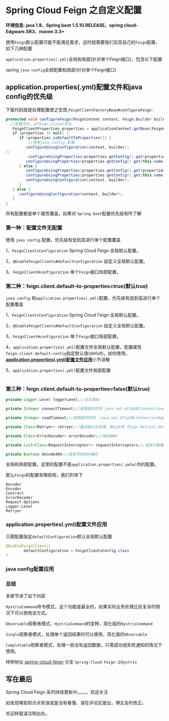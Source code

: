 

# Spring Cloud Feign 之自定义配置

**环境信息: java 1.8、Spring boot 1.5.10.RELEASE、spring cloud-Edgware.SR3、maven 3.3+**

使用`Feign`默认配置可能不能满足需求，这时就需要我们实现自己的`Feign`配置，如下几种配置

`application.properties(.yml)`全局和局部(针对单个Feign接口)，包含以下配置

spring `java config`全局配置和局部(针对单个Feign接口)

## application.properties(.yml)配置文件和java config的优先级

下面代码就是处理配置使之生效,`FeignClientFactoryBean#configureFeign` :

```java
protected void configureFeign(FeignContext context, Feign.Builder builder) {
  //配置文件，以feign.client开头
   FeignClientProperties properties = applicationContext.getBean(FeignClientProperties.class);
   if (properties != null) {
      if (properties.isDefaultToProperties()) {
          //使用java config 配置
         configureUsingConfiguration(context, builder);
//
          configureUsingProperties(properties.getConfig().get(properties.getDefaultConfig()), builder);
         configureUsingProperties(properties.getConfig().get(this.name), builder);
      } else {
         configureUsingProperties(properties.getConfig().get(properties.getDefaultConfig()), builder);
         configureUsingProperties(properties.getConfig().get(this.name), builder);
         configureUsingConfiguration(context, builder);
      }
   } else {
      configureUsingConfiguration(context, builder);
   }
}
```

所有配置都是单个属性覆盖，如果对 `Spring boot`配置优先级有所了解

### 第一种：配置文件无配置

使用 `java config` 配置，优先级有低到高进行单个配置覆盖

1、`FeignClientsConfiguration` Spring Cloud Feign 全局默认配置。

2、`@EnableFeignClients#defaultConfiguration`  自定义全局默认配置。

3、`FeignClient#configuration` 单个`Feign`接口局部配置。



### 第二种：feign.client.default-to-properties=true(默认true)

 `java config` 和`application.properties(.yml)`配置，优先级有低到高进行单个配置覆盖

1、`FeignClientsConfiguration` Spring Cloud Feign 全局默认配置。

2、`@EnableFeignClients#defaultConfiguration`  自定义全局默认配置。

3、`FeignClient#configuration` 单个`Feign`接口局部配置。

4、`application.properties(.yml)`配置文件全局默认配置，配置属性`feign.client.default-config`指定默认值(defult)，如何使用，[**application.properties(.yml)配置文件应用**]("application.properties(.yml)配置文件应用")小节讲解



5、`application.properties(.yml)`配置文件局部配置

```

```

### 第三种：feign.client.default-to-properties=false(默认true)

```java
private Logger.Level loggerLevel;//日志级别

private Integer connectTimeout;//连接超时时间 java.net.HttpURLConnection#getConnectTimeout()

private Integer readTimeout;//读取超时时间  java.net.HttpURLConnection#getReadTimeout()

private Class<Retryer> retryer;//重试接口实现类，默认实现 feign.Retryer.Default

private Class<ErrorDecoder> errorDecoder;//错误编码

private List<Class<RequestInterceptor>> requestInterceptors;//请求拦截器

private Boolean decode404;//是否开启404编码
```



全局和局部配置。这里的配置不是`application.properties(.ymlw)`内的配置。

那么`Feign`的配置有哪些呢，我们列举下

```
Decoder
Encoder
Contract
ErrorDecoder
Request.Options
Logger.Level
Retryer
```



### application.properties(.yml)配置文件应用

只需配置指定`defaultConfiguration`默认全局默认配置

```java
@EnableFeignClients(
        defaultConfiguration = FeignClientsConfig.class
)
```



### java config配置应用





### 总结

本章节讲了如下内容

`HystrixCommand`命令模式，这个功能是最全的，如果实际业务处理比较复杂的情况下可以使用该方式。

`Observable`观察者模式，`HystrixCommand`的变种，简化版的`HystrixCommand`

`Single`观察者模式，处理单个返回结果时可以使用，简化版的`Observable`

`Completable`观察者模式，处理一些没有返回数据，只需成功或失败通知的情况下使用。

样例地址 [spring-cloud-feign](https://github.com/ssp1523/spring-cloud-feign/tree/Spring-Cloud-Feign-%E4%B9%8BHystrix)  分支 `Spring-Cloud-Feign-之Hystrix`

## 写在最后

Spring Cloud Feign 系列持续更新中。。。。。欢迎关注

如发现哪些知识点有误或是没有看懂，请在评论区提出，博主及时改正。

欢迎转载请注明出处。

